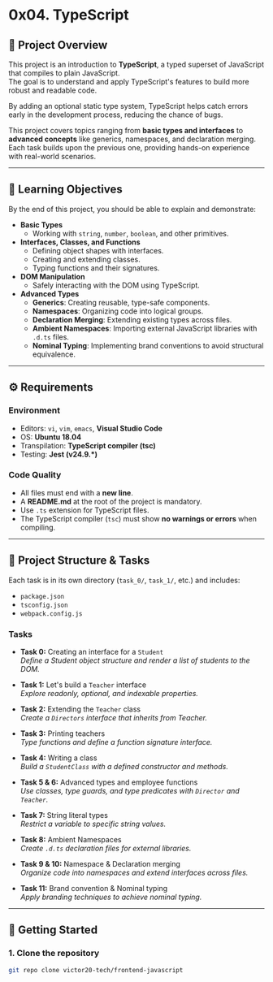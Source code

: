 # 0x04. TypeScript

## 📌 Project Overview
This project is an introduction to **TypeScript**, a typed superset of JavaScript that compiles to plain JavaScript.  
The goal is to understand and apply TypeScript's features to build more robust and readable code.  

By adding an optional static type system, TypeScript helps catch errors early in the development process, reducing the chance of bugs.  

This project covers topics ranging from **basic types and interfaces** to **advanced concepts** like generics, namespaces, and declaration merging. Each task builds upon the previous one, providing hands-on experience with real-world scenarios.

---

## 🎯 Learning Objectives
By the end of this project, you should be able to explain and demonstrate:

- **Basic Types**
  - Working with `string`, `number`, `boolean`, and other primitives.
- **Interfaces, Classes, and Functions**
  - Defining object shapes with interfaces.
  - Creating and extending classes.
  - Typing functions and their signatures.
- **DOM Manipulation**
  - Safely interacting with the DOM using TypeScript.
- **Advanced Types**
  - **Generics**: Creating reusable, type-safe components.
  - **Namespaces**: Organizing code into logical groups.
  - **Declaration Merging**: Extending existing types across files.
  - **Ambient Namespaces**: Importing external JavaScript libraries with `.d.ts` files.
  - **Nominal Typing**: Implementing brand conventions to avoid structural equivalence.

---

## ⚙️ Requirements

### Environment
- Editors: `vi`, `vim`, `emacs`, **Visual Studio Code**
- OS: **Ubuntu 18.04**
- Transpilation: **TypeScript compiler (tsc)**
- Testing: **Jest (v24.9.\*)**

### Code Quality
- All files must end with a **new line**.
- A **README.md** at the root of the project is mandatory.
- Use `.ts` extension for TypeScript files.
- The TypeScript compiler (`tsc`) must show **no warnings or errors** when compiling.

---

## 📂 Project Structure & Tasks
Each task is in its own directory (`task_0/`, `task_1/`, etc.) and includes:
- `package.json`
- `tsconfig.json`
- `webpack.config.js`

### Tasks
- **Task 0:** Creating an interface for a `Student`  
  *Define a Student object structure and render a list of students to the DOM.*

- **Task 1:** Let's build a `Teacher` interface  
  *Explore readonly, optional, and indexable properties.*

- **Task 2:** Extending the `Teacher` class  
  *Create a `Directors` interface that inherits from Teacher.*

- **Task 3:** Printing teachers  
  *Type functions and define a function signature interface.*

- **Task 4:** Writing a class  
  *Build a `StudentClass` with a defined constructor and methods.*

- **Task 5 & 6:** Advanced types and employee functions  
  *Use classes, type guards, and type predicates with `Director` and `Teacher`.*

- **Task 7:** String literal types  
  *Restrict a variable to specific string values.*

- **Task 8:** Ambient Namespaces  
  *Create `.d.ts` declaration files for external libraries.*

- **Task 9 & 10:** Namespace & Declaration merging  
  *Organize code into namespaces and extend interfaces across files.*

- **Task 11:** Brand convention & Nominal typing  
  *Apply branding techniques to achieve nominal typing.*

---

## 🚀 Getting Started

### 1. Clone the repository
```bash
git repo clone victor20-tech/frontend-javascript

